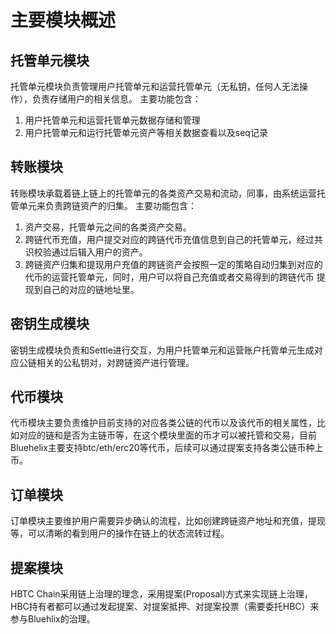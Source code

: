 # 主要模块概述

## 托管单元模块
托管单元模块负责管理用户托管单元和运营托管单元（无私钥，任何人无法操作），负责存储用户的相关信息。
主要功能包含：
1. 用户托管单元和运营托管单元数据存储和管理
2. 用户托管单元和运行托管单元资产等相关数据查看以及seq记录

## 转账模块
转账模块承载着链上链上的托管单元的各类资产交易和流动，同事，由系统运营托管单元来负责跨链资产的归集。
主要功能包含：
1. 资产交易，托管单元之间的各类资产交易。
2. 跨链代币充值，用户提交对应的跨链代币充值信息到自己的托管单元，经过共识校验通过后辑入用户的资产。
3. 跨链资产归集和提现用户充值的跨链资产会按照一定的策略自动归集到对应的代币的运营托管单元，同时，用户可以将自己充值或者交易得到的跨链代币
   提现到自己的对应的链地址里。

## 密钥生成模块
密钥生成模块负责和Settle进行交互，为用户托管单元和运营账户托管单元生成对应公链相关的公私钥对，对跨链资产进行管理。

## 代币模块
代币模块主要负责维护目前支持的对应各类公链的代币以及该代币的相关属性，比如对应的链和是否为主链币等，在这个模块里面的币才可以被托管和交易，目前Bluehelix主要支持btc/eth/erc20等代币，后续可以通过提案支持各类公链币种上币。

## 订单模块
订单模块主要维护用户需要异步确认的流程，比如创建跨链资产地址和充值，提现等，可以清晰的看到用户的操作在链上的状态流转过程。

## 提案模块
HBTC Chain采用链上治理的理念，采用提案(Proposal)方式来实现链上治理，HBC持有者都可以通过发起提案、对提案抵押、对提案投票（需要委托HBC）来参与Bluehlix的治理。
